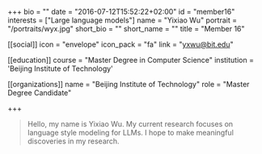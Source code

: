 +++
bio = ""
date = "2016-07-12T15:52:22+02:00"
id = "member16"
interests = ["Large language models"]
name = "Yixiao Wu"
portrait = "/portraits/wyx.jpg"
short_bio = ""
short_name = ""
title = "Member 16"

[[social]]
    icon = "envelope"
    icon_pack = "fa"
    link = "yxwu@bit.edu"

[[education]]
    course = "Master Degree in Computer Science"
    institution = 'Beijing Institute of Technology'

[[organizations]]
    name = "Beijing Institute of Technology"
    role = "Master Degree Candidate"

+++

> Hello, my name is Yixiao Wu. My current research focuses 
> on language style modeling for LLMs. I hope to make meaningful 
> discoveries in my research.